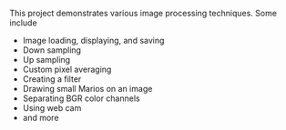 This project demonstrates various image processing techniques. Some include
- Image loading, displaying, and saving
- Down sampling
- Up sampling
- Custom pixel averaging 
- Creating a filter
- Drawing small Marios on an image
- Separating BGR color channels
- Using web cam
- and more

